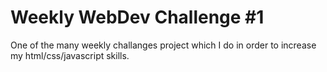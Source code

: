 # Weekly WebDev Challenge #1

One of the many weekly challanges project which I do in order to increase my html/css/javascript skills.